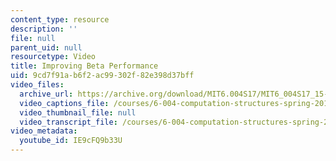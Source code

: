 ```yaml
---
content_type: resource
description: ''
file: null
parent_uid: null
resourcetype: Video
title: Improving Beta Performance
uid: 9cd7f91a-b6f2-ac99-302f-82e398d37bff
video_files:
  archive_url: https://archive.org/download/MIT6.004S17/MIT6_004S17_15-02-01_300k.mp4
  video_captions_file: /courses/6-004-computation-structures-spring-2017/3212acf6c2495ee4ad655461f30f2434_IE9cFQ9b33U.vtt
  video_thumbnail_file: null
  video_transcript_file: /courses/6-004-computation-structures-spring-2017/7e3cf23c8eff1f556aff9ed11c96b438_IE9cFQ9b33U.pdf
video_metadata:
  youtube_id: IE9cFQ9b33U
---
```

